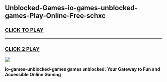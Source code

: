 
## Unblocked-Games-io-games-unblocked-games-Play-Online-Free-schxc
<h3>
<a href="https://premium76.site?title=io-games-unblocked-games&ref=26A">CLICK TO PLAY</a></h3>
<hr>

<h3>
<a href="https://premium76.site?title=io-games-unblocked-games&ref=26A">CLICK 2 PLAY</a>
  
</h3>

<a href="https://premium76.site?title=io-games-unblocked-games&ref=26A"><img src="https://clearcache.store/games.png"></a>


**io-games-unblocked-games games unblocked: Your Gateway to Fun and Accessible Online Gaming**
